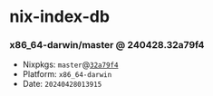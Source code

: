 # nix-index-db
### x86_64-darwin/master @ 240428.32a79f4
- Nixpkgs: `master`@[`32a79f4`](https://github.com/NixOS/nixpkgs/commit/32a79f412e8665f3d0b17833f73914f9e9549a0d)
- Platform: `x86_64-darwin`
- Date: `20240428013915`
